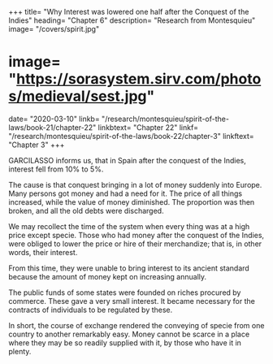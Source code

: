 +++
title= "Why Interest was lowered one half after the Conquest of the Indies"
heading= "Chapter 6"
description= "Research from Montesquieu"
image= "/covers/spirit.jpg"
# image= "https://sorasystem.sirv.com/photos/medieval/sest.jpg"
date= "2020-03-10"
linkb= "/research/montesquieu/spirit-of-the-laws/book-21/chapter-22"
linkbtext= "Chapter 22"
linkf= "/research/montesquieu/spirit-of-the-laws/book-22/chapter-3"
linkftext= "Chapter 3"
+++

GARCILASSO informs us, that in Spain after the conquest of the Indies, interest fell from 10% to 5%.

The cause is that conquest bringing in a lot of money suddenly into Europe. Many persons got money and had a need for it. The price of all things increased, while the value of money diminished. The proportion was then broken, and all the old debts were discharged.
        
We may recollect the time of the system when every thing was at a high price except specie. Those who had money after the conquest of the Indies, were obliged to lower the price or hire of their merchandize; that is, in other words, their interest.

From this time, they were unable to bring interest to its ancient standard because the amount of money kept on increasing annually.

The public funds of some states were founded on riches procured by commerce. These gave a very small interest. It became necessary for the contracts of individuals to be regulated by these.

In short, the course of exchange rendered the conveying of specie from one country to another remarkably easy. Money cannot be scarce in a place where they may be so readily supplied with it, by those who have it in plenty.

